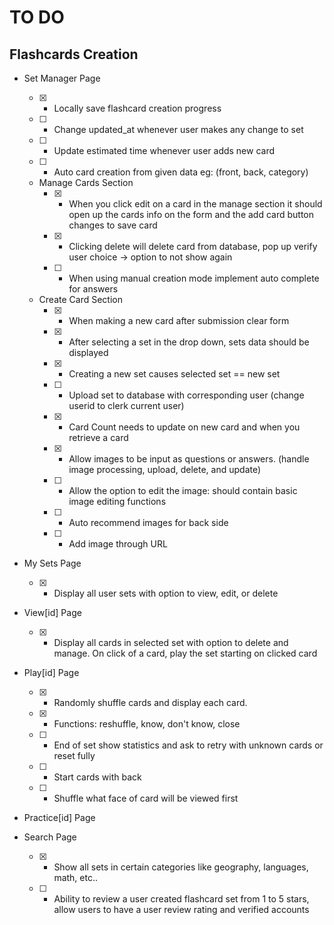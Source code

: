 # TO DO

## Flashcards Creation
- Set Manager Page                  
    - [x] - Locally save flashcard creation progress
    - [ ] - Change updated_at whenever user makes any change to set
    - [ ] - Update estimated time whenever user adds new card
    - [ ] - Auto card creation from given data eg: (front, back, category)
    

    - Manage Cards Section
        - [x] - When you click edit on a card in the manage section it should open up the cards info on the form and the add card button changes to save card
        - [x] - Clicking delete will delete card from database, pop up verify user choice -> option to not show again
        - [ ] - When using manual creation mode implement auto complete for answers
    - Create Card Section
        - [x] - When making a new card after submission clear form
        - [x] - After selecting a set in the drop down, sets data should be displayed
        - [x] - Creating a new set causes selected set == new set
        - [ ] - Upload set to database with corresponding user (change userid to clerk current user)
        - [x] - Card Count needs to update on new card and when you retrieve a card
        - [x] - Allow images to be input as questions or answers. (handle image processing, upload, delete, and update)
        - [ ] - Allow the option to edit the image: should contain basic image editing functions
        - [ ] - Auto recommend images for back side
        - [ ] - Add image through URL


- My Sets Page
    - [x] - Display all user sets with option to view, edit, or delete


- View[id] Page     
    - [x] - Display all cards in selected set with option to delete and manage. On click of a card, play the set starting on clicked card
    

- Play[id] Page
    - [x] - Randomly shuffle cards and display each card.
    - [x] - Functions: reshuffle, know, don't know, close
    - [ ] - End of set show statistics and ask to retry with unknown cards or reset fully
    - [ ] - Start cards with back
    - [ ] - Shuffle what face of card will be viewed first


- Practice[id] Page
    

- Search Page
    - [x] - Show all sets in certain categories like geography, languages, math, etc..
    - [ ] - Ability to review a user created flashcard set from 1 to 5 stars, allow users to have a user review rating and verified accounts
